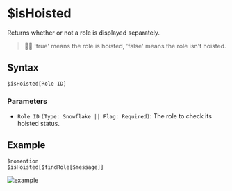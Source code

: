 # $isHoisted
Returns whether or not a role is displayed separately.

> 🧙‍♂️ 'true' means the role is hoisted, 'false' means the role isn't hoisted.

## Syntax
```
$isHoisted[Role ID]
```

### Parameters
- `Role ID` `(Type: Snowflake || Flag: Required)`: The role to check its hoisted status.

## Example
```
$nomention
$isHoisted[$findRole[$message]]
```

![example](https://user-images.githubusercontent.com/69215413/126853587-2be4d152-7254-4424-9fa0-5ab1d93837f7.png)
